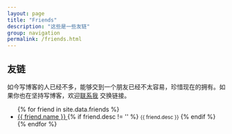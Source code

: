 ```yaml
---
layout: page
title: "Friends"
description: "这些是一些友链"
group: navigation
permalink: /friends.html
---
```


<h2 id="friends" itemprop="about">友链</h2>

如今写博客的人已经不多，能够交到一个朋友已经不太容易，珍惜现在的拥有。如果你也在坚持写博客，欢迎[联系我](about) 交换链接。<br/>

<ul>
{% for friend in site.data.friends %}
  <li>
    <a href="{{ friend.url }}">
      {{ friend.name }}
    </a>
    {% if friend.desc != '' %}
	  <small>{{ friend.desc }}</small>
	{% endif %}
  </li>
{% endfor %}
</ul>

